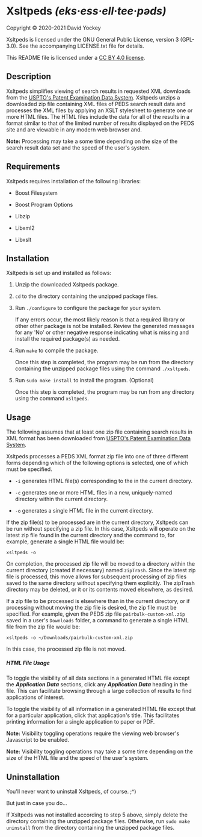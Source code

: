 # Xsltpeds *(eks·ess·ell·tee·pəds)*

Copyright © 2020-2021 David Yockey

Xsltpeds is licensed under the GNU General Public License, version 3 (GPL-3.0). See the accompanying LICENSE.txt file for details.

This README file is licensed under a [CC BY 4.0 license](https://creativecommons.org/licenses/by/4.0/).

## Description

Xsltpeds simplifies viewing of search results in requested XML downloads from the [USPTO's Patent Examination Data System](https://ped.uspto.gov/peds). Xsltpeds unzips a downloaded zip file containing XML files of PEDS search result data and processes the XML files by applying an XSLT stylesheet to generate one or more HTML files. The HTML files include the data for all of the results in a format similar to that of the limited number of results displayed on the PEDS site and are viewable in any modern web browser and.

**Note:** Processing may take a some time depending on the size of the search result data set and the speed of the user's system.

## Requirements

Xsltpeds requires installation of the following libraries:

- Boost Filesystem

- Boost Program Options

- Libzip

- Libxml2

- Libxslt

## Installation

Xsltpeds is set up and installed as follows:

1. Unzip the downloaded Xsltpeds package.

2. `cd` to the directory containing the unzipped package files.

3. Run `./configure` to configure the package for your system.
   
   If any errors occur, the most likely reason is that a required library or other other package is not be installed. Review the generated messages for any 'No' or other negative response indicating what is missing and install the required package(s) as needed.

4. Run `make` to compile the package.
   
   Once this step is completed, the program may be run from the directory containing the unzipped package files using the command `./xsltpeds`.

5. Run `sudo make install` to install the program. (Optional)
   
   Once this step is completed, the program may be run from any directory using the command `xsltpeds`.

## Usage

The following assumes that at least one zip file containing search results in XML format has been downloaded from [USPTO's Patent Examination Data System](https://ped.uspto.gov/peds).

Xsltpeds processes a PEDS XML format zip file into one of three different forms depending which of the following options is selected, one of which must be specified.

- `-i` generates HTML file(s) corresponding to the in the current directory.

- `-c` generates one or more HTML files in a new, uniquely-named directory within the current directory.

- `-o` generates a single HTML file in the current directory.

If the zip file(s) to be processed are in the current directory, Xsltpeds can be run without specifying a zip file. In this case, Xsltpeds will operate on the latest zip file found in the current directory and the command to, for example, generate a single HTML file would be:

   `xsltpeds -o`

On completion, the processed zip file will be moved to a directory within the current directory (created if necessary) named `zipTrash`. Since the latest zip file is processed, this move allows for subsequent processing of zip files saved to the same directory without specifying them explicitly. The zipTrash directory may be deleted, or it or its contents moved elsewhere, as desired.

If a zip file to be processed is elsewhere than in the current directory, or if processing without moving the zip file is desired, the zip file must be specified. For example, given the PEDS zip file `pairbulk-custom-xml.zip` saved in a user's `Downloads` folder, a command to generate a single HTML file from the zip file would be:

   `xsltpeds -o ~/Downloads/pairbulk-custom-xml.zip`

In this case, the processed zip file is not moved.

##### HTML File Usage

To toggle the visibility of all data sections in a generated HTML file except the ***Application Data*** sections, click any ***Application Data*** heading in the file. This can facilitate browsing through a large collection of results to find applications of interest.

To toggle the visibility of all information in a generated HTML file except that for a particular application, click that application's title. This facilitates printing information for a single application to paper or PDF.

**Note:** Visibility toggling operations require the viewing web browser's Javascript to be enabled.

**Note:** Visibility toggling operations may take a some time depending on the size of the HTML file and the speed of the user's system.

## Uninstallation

You'll never want to uninstall Xsltpeds, of course. ;^)

But just in case you do...

If Xsltpeds was not installed according to step 5 above, simply delete the directory containing the unzipped package files. Otherwise, run `sudo make uninstall` from the directory containing the unzipped package files.
